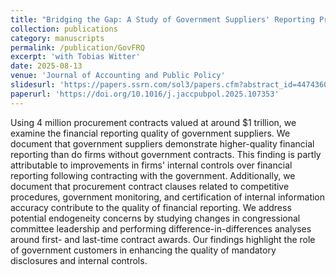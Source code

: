 ```yaml
---
title: "Bridging the Gap: A Study of Government Suppliers' Reporting Practices"
collection: publications
category: manuscripts
permalink: /publication/GovFRQ
excerpt: 'with Tobias Witter'
date: 2025-08-13
venue: 'Journal of Accounting and Public Policy'
slidesurl: 'https://papers.ssrn.com/sol3/papers.cfm?abstract_id=4474360'
paperurl: 'https://doi.org/10.1016/j.jaccpubpol.2025.107353'
---
```


Using 4 million procurement contracts valued at around $1 trillion, we examine the financial reporting quality of government suppliers. We document that government suppliers demonstrate higher-quality financial reporting than do firms without government contracts. This finding is partly attributable to improvements in firms' internal controls over financial reporting following contracting with the government. Additionally, we document that procurement contract clauses related to competitive procedures, government monitoring, and certification of internal information accuracy contribute to the quality of financial reporting. We address potential endogeneity concerns by studying changes in congressional committee leadership and performing difference-in-differences analyses around first- and last-time contract awards. Our findings highlight the role of government customers in enhancing the quality of mandatory disclosures and internal controls.
